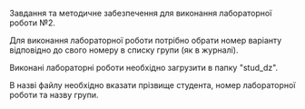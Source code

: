Завдання та методичне забезпечення для виконання лабораторної роботи №2.

Для виконання лабораторної роботи потрібно обрати номер варіанту відповідно до свого номеру в списку групи (як в журналі).

Виконані лабораторні роботи необхідно загрузити в папку "stud_dz".

В назві файлу необхідно вказати прізвище студента, номер лабораторної роботи та назву групи.

